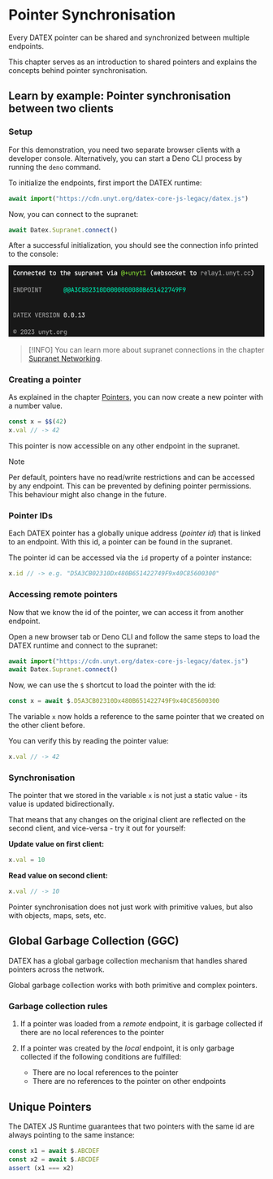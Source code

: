 # Pointer Synchronisation

Every DATEX pointer can be shared and synchronized between multiple endpoints.

This chapter serves as an introduction to shared pointers and explains the concepts behind pointer synchronisation.


## Learn by example: Pointer synchronisation between two clients

### Setup

For this demonstration, you need two separate browser clients with a developer console.
Alternatively, you can start a Deno CLI process by running the `deno` command.

To initialize the endpoints, first import the DATEX runtime:
```ts
await import("https://cdn.unyt.org/datex-core-js-legacy/datex.js")
```

Now, you can connect to the supranet:
```ts
await Datex.Supranet.connect()
```
After a successful initialization, you should see the connection info printed to the console:

![Supranet connection info](./assets/supranet-init.png)


> [!INFO] You can learn more about supranet connections in the chapter [Supranet Networking](./06%20Supranet%20Networking.md).

### Creating a pointer

As explained in the chapter [Pointers](./03%20Pointers.md),
you can now create a new pointer with a number value.

```ts
const x = $$(42)
x.val // -> 42
```

This pointer is now accessible on any other endpoint in the supranet.

> [!NOTE]
> Per default, pointers have no read/write restrictions and can be accessed by any endpoint. This can be prevented by defining pointer permissions. This behaviour might also change in the future.

### Pointer IDs

Each DATEX pointer has a globally unique address (*pointer id*) that
is linked to an endpoint.
With this id, a pointer can be found in the supranet.

The pointer id can be accessed via the `id` property of a pointer instance:

```ts
x.id // -> e.g. "D5A3CB02310Dx480B651422749F9x40C85600300"
```

### Accessing remote pointers

Now that we know the id of the pointer, we can access it from another
endpoint.

Open a new browser tab or Deno CLI and follow the same steps
to load the DATEX runtime and connect to the supranet:
```ts
await import("https://cdn.unyt.org/datex-core-js-legacy/datex.js")
await Datex.Supranet.connect()
```

Now, we can use the `$` shortcut to load the pointer with the id:

```ts
const x = await $.D5A3CB02310Dx480B651422749F9x40C85600300
```

The variable `x` now holds a reference to the same pointer that we
created on the other client before.

You can verify this by reading the pointer value:
```ts
x.val // -> 42
```

### Synchronisation

The pointer that we stored in the variable `x` is not just a static value - its value is updated bidirectionally.

That means that any changes on the original client are reflected
on the second client, and vice-versa - try it out for yourself:

**Update value on first client:**
```ts
x.val = 10
```

**Read value on second client:**
```ts
x.val // -> 10
```

Pointer synchronisation does not just work with primitive values,
but also with objects, maps, sets, etc.


## Global Garbage Collection (GGC)

DATEX has a global garbage collection mechanism that handles shared pointers across the network.

Global garbage collection works with both primitive and complex pointers.

### Garbage collection rules

1. If a pointer was loaded from a *remote* endpoint, it is garbage collected if there are no local references to the pointer

2. If a pointer was created by the *local* endpoint, it is only garbage collected if the following conditions are fulfilled:
   * There are no local references to the pointer
   * There are no references to the pointer on other endpoints


## Unique Pointers

The DATEX JS Runtime guarantees that two pointers with the same
id are always pointing to the same instance:

```ts
const x1 = await $.ABCDEF
const x2 = await $.ABCDEF
assert (x1 === x2)
```
